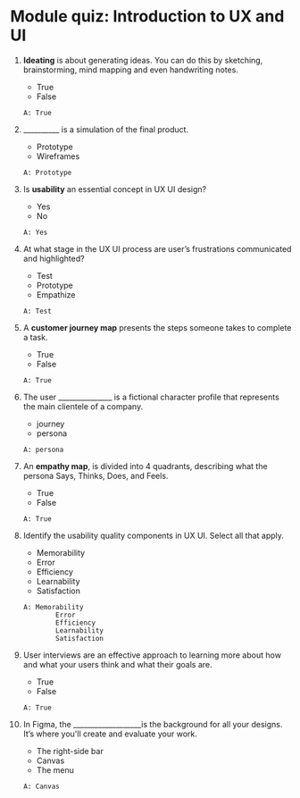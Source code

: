 # Module quiz: Introduction to UX and UI

1. __Ideating__ is about generating ideas. You can do this by sketching, brainstorming, mind mapping and even handwriting notes. 
    - True
    - False
    ```
    A: True
    ```

2. __________ is a simulation of the final product. 
    - Prototype
    - Wireframes
    ```
    A: Prototype
    ```

3. Is __usability__ an essential concept in UX UI design?
    - Yes
    - No
    ```
    A: Yes
    ```

4. At what stage in the UX UI process are user’s frustrations communicated and highlighted?
    - Test
    - Prototype
    - Empathize
    ```
    A: Test
    ```

5. A __customer journey map__ presents the steps someone takes to complete a task. 
    - True
    - False
    ```
    A: True
    ```

6. The user _______________ is a fictional character profile that represents the main clientele of a company.
    - journey
    - persona
    ```
    A: persona
    ```

7. An __empathy map__, is divided into 4 quadrants, describing what the persona Says, Thinks, Does, and Feels.
    - True
    - False
    ```
    A: True
    ```

8. Identify the usability quality components in UX UI. Select all that apply.
    - Memorability
    - Error
    - Efficiency
    - Learnability
    - Satisfaction
    ```
    A: Memorability
            Error
            Efficiency
            Learnability
            Satisfaction
    ```

9. User interviews are an effective approach to learning more about how and what your users think and what their goals are. 
    - True
    - False
    ```
    A: True
    ```

10. In Figma, the ___________________is the background for all your designs. It’s where you'll create and evaluate your work. 
    - The right-side bar
    - Canvas
    - The menu
    ```
    A: Canvas
    ```